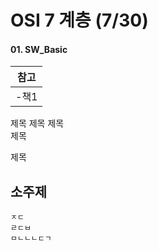 # OSI 7 계층 (7/30)
#### 01. SW_Basic

|참고|
|-|
|-책1|

제목
제목
제목<br>
제목

제목

소주제
-------

```
ㅈㄷ
ㄹㄷㅂ
ㅁㄴㄴㄴㄷㄱ
```
